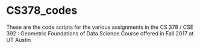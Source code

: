# CS378_codes

These are the code scripts for the various assignments in the CS 378 / CSE 392 : Geometric Foundations of Data Science Course offered in Fall 2017 at UT Austin
